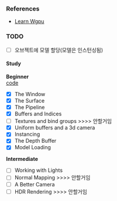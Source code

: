 ### References
- [Learn Wgpu](https://sotrh.github.io/learn-wgpu/)

### TODO
- [ ] 오브젝트에 모델 할당(모델은 인스턴싱됨)

#### Study
**Beginner**  
[code](https://github.com/sotrh/learn-wgpu/tree/master/code/beginner)
- [x] The Window
- [x] The Surface
- [x] The Pipeline
- [x] Buffers and Indices
- [ ] Textures and bind groups      >>>> 안할거임
- [x] Uniform buffers and a 3d camera
- [x] Instancing
- [x] The Depth Buffer
- [x] Model Loading

**Intermediate**
- [ ] Working with Lights
- [ ] Normal Mapping                >>>> 안할거임
- [ ] A Better Camera
- [ ] HDR Rendering                 >>>> 안할거임